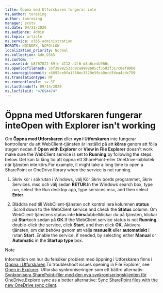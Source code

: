 ```yaml
---
title: Öppna med Utforskaren fungerar inte
ms.author: toresing
author: tomresing
manager: scotv
ms.date: 04/21/2020
ms.audience: Admin
ms.topic: article
ms.service: o365-administration
ROBOTS: NOINDEX, NOFOLLOW
localization_priority: Normal
ms.collection: Adm_O365
ms.custom: ''
ms.assetid: b8f07022-69fe-4112-a2f6-d3a6cedb966c
ms.openlocfilehash: 5bf28982533d8ca9998605cf3592f317c0ef99b0
ms.sourcegitcommit: c6692ce0fa1358ec3529e59ca0ecdfdea4cdc759
ms.translationtype: MT
ms.contentlocale: sv-SE
ms.lasthandoff: 09/14/2020
ms.locfileid: "47694474"
---
```

# <a name="open-with-explorer-isnt-working"></a><span data-ttu-id="6d646-102">Öppna med Utforskaren fungerar inte</span><span class="sxs-lookup"><span data-stu-id="6d646-102">Open with Explorer isn't working</span></span>

<span data-ttu-id="6d646-103">Om **Öppna med Utforskaren** eller **vyn i Utforskaren** inte fungerar kontrollerar du att WebClient-tjänsten är inställd på att **köras** genom att följa stegen nedan.</span><span class="sxs-lookup"><span data-stu-id="6d646-103">If **Open with Explorer** or **View in File Explorer** doesn't work make sure the WebClient service is set to **Running** by following the steps below.</span></span> <span data-ttu-id="6d646-104">Det kan ta lång tid att öppna ett SharePoint-eller OneDrive-bibliotek när tjänsten inte körs.</span><span class="sxs-lookup"><span data-stu-id="6d646-104">For example, it might take a long time to open a SharePoint or OneDrive library when the service is not running.</span></span> 
  
1. <span data-ttu-id="6d646-105">Skriv kör i sökrutan i Windows, välj Kör Skriv bords programmet, Skriv Services. msc och välj sedan **RETUR**.</span><span class="sxs-lookup"><span data-stu-id="6d646-105">In the Windows search box, type run, select the Run desktop app, type services.msc, and then select **Enter**.</span></span>
    
2. <span data-ttu-id="6d646-106">Bläddra ned till WebClient-tjänsten och kontrol lera kolumnen **status** .</span><span class="sxs-lookup"><span data-stu-id="6d646-106">Scroll down to the WebClient service and check the **Status** column.</span></span> <span data-ttu-id="6d646-107">Om WebClient-tjänstens status inte **körs**dubbelklickar du på tjänsten, klickar på **Start**och sedan på **OK**.</span><span class="sxs-lookup"><span data-stu-id="6d646-107">If the WebClient service status is not **Running**, double-click the service, click **Start**, and then click **OK**.</span></span> <span data-ttu-id="6d646-108">Aktivera tjänsten, om det behövs genom att välja **manuellt** eller **automatiskt** i rutan **Start** .</span><span class="sxs-lookup"><span data-stu-id="6d646-108">Enable the service, if needed, by selecting either **Manual** or **Automatic** in the **Startup type** box.</span></span> 
    
> [!NOTE]
> <span data-ttu-id="6d646-109">Information om hur du felsöker problem med öppning i Utforskaren finns i [Öppna i Utforskaren](https://go.microsoft.com/fwlink/?linkid=871665).</span><span class="sxs-lookup"><span data-stu-id="6d646-109">To troubleshoot issues opening in File Explorer, see [Open in Explorer](https://go.microsoft.com/fwlink/?linkid=871665).</span></span> <span data-ttu-id="6d646-110">Utforska synkroniseringen som ett bättre alternativ: [Synkronisera SharePoint-filer med den nya synkroniseringsklienten för OneDrive](https://go.microsoft.com/fwlink/?linkid=871666).</span><span class="sxs-lookup"><span data-stu-id="6d646-110">Explore sync as a better alternative: [Sync SharePoint files with the new OneDrive sync client](https://go.microsoft.com/fwlink/?linkid=871666).</span></span> 
  

